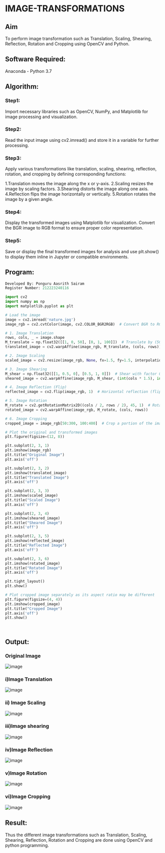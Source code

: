 # IMAGE-TRANSFORMATIONS


## Aim
To perform image transformation such as Translation, Scaling, Shearing, Reflection, Rotation and Cropping using OpenCV and Python.

## Software Required:
Anaconda - Python 3.7

## Algorithm:
### Step1:
Import necessary libraries such as OpenCV, NumPy, and Matplotlib for image processing and visualization.

### Step2:
Read the input image using cv2.imread() and store it in a variable for further processing.

### Step3:
Apply various transformations like translation, scaling, shearing, reflection, rotation, and cropping by defining corresponding functions:

1.Translation moves the image along the x or y-axis. 
2.Scaling resizes the image by scaling factors. 
3.Shearing distorts the image along one axis. 
4.Reflection flips the image horizontally or vertically. 
5.Rotation rotates the image by a given angle.

### Step4:
Display the transformed images using Matplotlib for visualization. Convert the BGR image to RGB format to ensure proper color representation.

### Step5:
Save or display the final transformed images for analysis and use plt.show() to display them inline in Jupyter or compatible environments.

## Program:
```python
Developed By: Ponguru Aasrith Sairam
Register Number: 212223240116

import cv2
import numpy as np
import matplotlib.pyplot as plt

# Load the image
image = cv2.imread('nature.jpg')
image_rgb = cv2.cvtColor(image, cv2.COLOR_BGR2RGB)  # Convert BGR to RGB for Matplotlib

# 1. Image Translation
rows, cols, _ = image.shape
M_translate = np.float32([[1, 0, 50], [0, 1, 100]])  # Translate by (50, 100) pixels
translated_image = cv2.warpAffine(image_rgb, M_translate, (cols, rows))

# 2. Image Scaling
scaled_image = cv2.resize(image_rgb, None, fx=1.5, fy=1.5, interpolation=cv2.INTER_LINEAR)  # Scale by 1.5x

# 3. Image Shearing
M_shear = np.float32([[1, 0.5, 0], [0.5, 1, 0]])  # Shear with factor 0.5
sheared_image = cv2.warpAffine(image_rgb, M_shear, (int(cols * 1.5), int(rows * 1.5)))

# 4. Image Reflection (Flip)
reflected_image = cv2.flip(image_rgb, 1)  # Horizontal reflection (flip along y-axis)

# 5. Image Rotation
M_rotate = cv2.getRotationMatrix2D((cols / 2, rows / 2), 45, 1)  # Rotate by 45 degrees
rotated_image = cv2.warpAffine(image_rgb, M_rotate, (cols, rows))

# 6. Image Cropping
cropped_image = image_rgb[50:300, 100:400]  # Crop a portion of the image

# Plot the original and transformed images
plt.figure(figsize=(12, 8))

plt.subplot(2, 3, 1)
plt.imshow(image_rgb)
plt.title("Original Image")
plt.axis('off')

plt.subplot(2, 3, 2)
plt.imshow(translated_image)
plt.title("Translated Image")
plt.axis('off')

plt.subplot(2, 3, 3)
plt.imshow(scaled_image)
plt.title("Scaled Image")
plt.axis('off')

plt.subplot(2, 3, 4)
plt.imshow(sheared_image)
plt.title("Sheared Image")
plt.axis('off')

plt.subplot(2, 3, 5)
plt.imshow(reflected_image)
plt.title("Reflected Image")
plt.axis('off')

plt.subplot(2, 3, 6)
plt.imshow(rotated_image)
plt.title("Rotated Image")
plt.axis('off')

plt.tight_layout()
plt.show()

# Plot cropped image separately as its aspect ratio may be different
plt.figure(figsize=(4, 4))
plt.imshow(cropped_image)
plt.title("Cropped Image")
plt.axis('off')
plt.show()




```
## Output:

### Original Image

![image](https://github.com/user-attachments/assets/458a48c2-c51a-4201-b8b3-cb6b96dbd968)


### i)Image Translation


![image](https://github.com/user-attachments/assets/3aa56a36-6dd0-4d2b-ad53-338c00848653)



### ii) Image Scaling


![image](https://github.com/user-attachments/assets/e3f6112b-f109-499e-a889-272f86cdb03c)




### iii)Image shearing


![image](https://github.com/user-attachments/assets/70708c89-8a80-464e-a5f2-c7d7b9008f4f)


### iv)Image Reflection


![image](https://github.com/user-attachments/assets/2535e4b5-5b54-4c6f-8a29-23766a531d6f)



### v)Image Rotation


![image](https://github.com/user-attachments/assets/2ba7030d-0d3b-492c-bcbb-925bc3b188a4)


### vi)Image Cropping


![image](https://github.com/user-attachments/assets/e7a2d2a5-7b49-4af7-a38d-64df45cb0841)



## Result: 

Thus the different image transformations such as Translation, Scaling, Shearing, Reflection, Rotation and Cropping are done using OpenCV and python programming.
